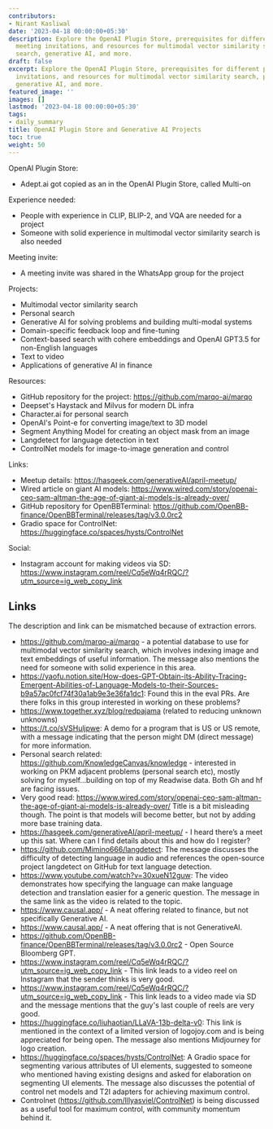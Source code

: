 ```yaml
---
contributors:
- Nirant Kasliwal
date: '2023-04-18 00:00:00+05:30'
description: Explore the OpenAI Plugin Store, prerequisites for different projects,
  meeting invitations, and resources for multimodal vector similarity search, personal
  search, generative AI, and more.
draft: false
excerpt: Explore the OpenAI Plugin Store, prerequisites for different projects, meeting
  invitations, and resources for multimodal vector similarity search, personal search,
  generative AI, and more.
featured_image: ''
images: []
lastmod: '2023-04-18 00:00:00+05:30'
tags:
- daily_summary
title: OpenAI Plugin Store and Generative AI Projects
toc: true
weight: 50
---
```


OpenAI Plugin Store:
- Adept.ai got copied as an in the OpenAI Plugin Store, called Multi-on 

Experience needed:
- People with experience in CLIP, BLIP-2, and VQA are needed for a project 
- Someone with solid experience in multimodal vector similarity search is also needed 

Meeting invite:
- A meeting invite was shared in the WhatsApp group for the project 

Projects:
- Multimodal vector similarity search 
- Personal search 
- Generative AI for solving problems and building multi-modal systems 
- Domain-specific feedback loop and fine-tuning 
- Context-based search with cohere embeddings and OpenAI GPT3.5 for non-English languages 
- Text to video 
- Applications of generative AI in finance 

Resources:
- GitHub repository for the project: https://github.com/marqo-ai/marqo 
- Deepset's Haystack and Milvus for modern DL infra 
- Character.ai for personal search 
- OpenAI's Point-e for converting image/text to 3D model 
- Segment Anything Model for creating an object mask from an image 
- Langdetect for language detection in text 
- ControlNet models for image-to-image generation and control 

Links:
- Meetup details: https://hasgeek.com/generativeAI/april-meetup/ 
- Wired article on giant AI models: https://www.wired.com/story/openai-ceo-sam-altman-the-age-of-giant-ai-models-is-already-over/ 
- GitHub repository for OpenBBTerminal: https://github.com/OpenBB-finance/OpenBBTerminal/releases/tag/v3.0.0rc2 
- Gradio space for ControlNet: https://huggingface.co/spaces/hysts/ControlNet 

Social:
- Instagram account for making videos via SD: https://www.instagram.com/reel/Cq5eWq4rRQC/?utm_source=ig_web_copy_link

## Links
The description and link can be mismatched because of extraction errors.

- https://github.com/marqo-ai/marqo - a potential database to use for multimodal vector similarity search, which involves indexing image and text embeddings of useful information. The message also mentions the need for someone with solid experience in this area.
- https://yaofu.notion.site/How-does-GPT-Obtain-its-Ability-Tracing-Emergent-Abilities-of-Language-Models-to-their-Sources-b9a57ac0fcf74f30a1ab9e3e36fa1dc1: Found this in the eval PRs. Are there folks in this group interested in working on these problems?
- https://www.together.xyz/blog/redpajama (related to reducing unknown unknowns)
- https://t.co/sVSHuljpwe: A demo for a program that is US or US remote, with a message indicating that the person might DM (direct message) for more information.
- Personal search related: https://github.com/KnowledgeCanvas/knowledge - interested in working on PKM adjacent problems (personal search etc), mostly solving for myself...building on top of my Readwise data. Both Gh and hf are facing issues.
- Very good read: https://www.wired.com/story/openai-ceo-sam-altman-the-age-of-giant-ai-models-is-already-over/ Title is a bit misleading though. The point is that models will become better, but not by adding more base training data.
- https://hasgeek.com/generativeAI/april-meetup/ - I heard there’s a meet up this sat. Where can I find details about this and how do I register?
- https://github.com/Mimino666/langdetect: The message discusses the difficulty of detecting language in audio and references the open-source project langdetect on GitHub for text language detection.
- https://www.youtube.com/watch?v=30xueN12guw: The video demonstrates how specifying the language can make language detection and translation easier for a generic question. The message in the same link as the video is related to the topic.
- https://www.causal.app/ - A neat offering related to finance, but not specifically Generative AI.
- https://www.causal.app/ - A neat offering that is not GenerativeAI. 
- https://github.com/OpenBB-finance/OpenBBTerminal/releases/tag/v3.0.0rc2 - Open Source Bloomberg GPT.
- https://www.instagram.com/reel/Cq5eWq4rRQC/?utm_source=ig_web_copy_link - This link leads to a video reel on Instagram that the sender thinks is very good.
- https://www.instagram.com/reel/Cq5eWq4rRQC/?utm_source=ig_web_copy_link - This link leads to a video made via SD and the message mentions that the guy's last couple of reels are very good.
- https://huggingface.co/liuhaotian/LLaVA-13b-delta-v0: This link is mentioned in the context of a limited version of logojoy.com and is being appreciated for being open. The message also mentions Midjourney for logo creation.
- https://huggingface.co/spaces/hysts/ControlNet: A Gradio space for segmenting various attributes of UI elements, suggested to someone who mentioned having existing designs and asked for elaboration on segmenting UI elements. The message also discusses the potential of control net models and T2I adapters for achieving maximum control.
- Controlnet (https://github.com/lllyasviel/ControlNet) is being discussed as a useful tool for maximum control, with community momentum behind it.